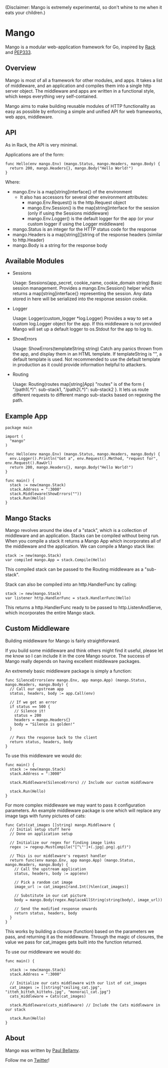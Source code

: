 (Disclaimer: Mango is extremely experimental, so don't whine to me when it eats your children.)

# Mango

Mango is a modular web-application framework for Go, inspired by [Rack](http://github.com/rack/rack) and [PEP333](http://www.python.org/dev/peps/pep-0333/).

## Overview

Mango is most of all a framework for other modules, and apps.  It takes a list of middleware, and an application and compiles them into a single http server object. The middleware and apps are written in a functional style, which keeps everything very self-contained.

Mango aims to make building reusable modules of HTTP functionality as easy as possible by enforcing a simple and unified API for web frameworks, web apps, middleware.

## API

As in Rack, the API is very minimal.

Applications are of the form:

    func Hello(env mango.Env) (mango.Status, mango.Headers, mango.Body) {
      return 200, mango.Headers{}, mango.Body("Hello World!")
    }

Where:

* mango.Env is a map[string]interface{} of the environment
  * It also has accessors for several other environment attributes:
    * mango.Env.Request() is the http.Request object
    * mango.Env.Session() is the map[string]interface for the session (only if using the Sessions middleware)
    * mango.Env.Logger() is the default logger for the app (or your custom logger if using the Logger middleware)
* mango.Status is an integer for the HTTP status code for the response
* mango.Headers is a map[string][]string of the response headers (similar to http.Header)
* mango.Body is a string for the response body

## Available Modules

* Sessions

  Usage: Sessions(app_secret, cookie_name, cookie_domain string)
  Basic session management. Provides a mango.Env.Session() helper which returns a map[string]interface{} representing the session.  Any data stored in here will be serialized into the response session cookie.
  
* Logger

  Usage: Logger(custom_logger \*log.Logger)
  Provides a way to set a custom log.Logger object for the app. If this middleware is not provided Mango will set up a default logger to os.Stdout for the app to log to.

* ShowErrors

  Usage: ShowErrors(templateString string)
  Catch any panics thrown from the app, and display them in an HTML template. If templateString is "", a default template is used. Not recommended to use the default template in production as it could provide information helpful to attackers.

* Routing

  Usage: Routing(routes map[string]App)
  "routes" is of the form { "/path1(.\*)": sub-stack1, "/path2(.\*)": sub-stack2 }.  It lets us route different requests to different mango sub-stacks based on regexing the path.

## Example App

    package main

    import (
      "mango"
    )

    func Hello(env mango.Env) (mango.Status, mango.Headers, mango.Body) {
      env.Logger().Println("Got a", env.Request().Method, "request for", env.Request().RawUrl)
      return 200, mango.Headers{}, mango.Body("Hello World!")
    }

    func main() {
      stack := new(mango.Stack)
      stack.Address = ":3000"
      stack.Middleware(ShowErrors(""))
      stack.Run(Hello)
    }

## Mango Stacks

Mango revolves around the idea of a "stack", which is a collection of middleware and an application.  Stacks can be compiled without being run.  When you compile a stack it returns a Mango App which incorporates all of the middleware and the application.  We can compile a Mango stack like:

    stack := new(mango.Stack)
    var compiled mango.App = stack.Compile(Hello)

This compiled stack can be passed to the Routing middleware as a "sub-stack".

Stack can also be compiled into an http.HandlerFunc by calling:

    stack := new(mango.Stack)
    var listener http.HandlerFunc = stack.HandlerFunc(Hello)

This returns a http.HandlerFunc ready to be passed to http.ListenAndServe, which incorporates the entire Mango stack.

## Custom Middleware

Building middleware for Mango is fairly straightforward.

If you build some middleware and think others might find it useful, please let me know so I can include it in the core Mango source.  The success of Mango really depends on having excellent middleware packages.

An extremely basic middleware package is simply a function:

    func SilenceErrors(env mango.Env, app mango.App) (mango.Status, mango.Headers, mango.Body) {
      // Call our upstream app
      status, headers, body := app.Call(env)

      // If we got an error
      if status == 500 {
        // Silence it!
        status = 200
        headers = mango.Headers{}
        body = "Silence is golden!"
      }

      // Pass the response back to the client
      return status, headers, body
    }

To use this middleware we would do:

    func main() {
      stack := new(mango.Stack)
      stack.Address = ":3000"

      stack.Middleware(SilenceErrors) // Include our custom middleware

      stack.Run(Hello)
    }

For more complex middleware we may want to pass it configuration parameters. An example middleware package is one which will replace any image tags with funny pictures of cats:

    func Cats(cat_images []string) mango.Middleware {
      // Initial setup stuff here
      // Done on application setup

      // Initialize our regex for finding image links
      regex := regexp.MustCompile("[^\"']+(.jpg|.png|.gif)")

      // This is our middleware's request handler
      return func(env mango.Env, app mango.App) (mango.Status, mango.Headers, mango.Body) {
        // Call the upstream application
        status, headers, body := app(env)

        // Pick a random cat image
        image_url := cat_images[rand.Int()%len(cat_images)]

        // Substitute in our cat picture
        body = mango.Body(regex.ReplaceAllString(string(body), image_url))

        // Send the modified response onwards
        return status, headers, body
      }
    }

This works by building a closure (function) based on the parameters we pass, and returning it as the middleware. Through the magic of closures, the value we pass for cat_images gets built into the function returned.

To use our middleware we would do:

    func main() {

      stack := new(mango.Stack)
      stack.Address = ":3000"

      // Initialize our cats middleware with our list of cat_images
      cat_images := []string{"ceiling_cat.jpg", "itteh_bitteh_kittehs.jpg", "monorail_cat.jpg"}
      cats_middleware = Cats(cat_images)

      stack.Middleware(cats_middleware) // Include the Cats middleware in our stack

      stack.Run(Hello)
    }

## About

Mango was written by [Paul Bellamy](http://paulbellamy.com). 

Follow me on [Twitter](http://www.twitter.com/pyrhho)!
